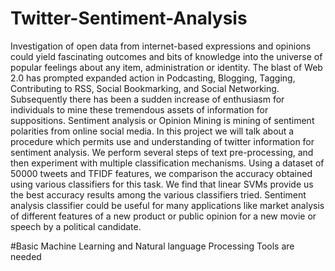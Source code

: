 # Twitter-Sentiment-Analysis
Investigation of open data from internet-based expressions and opinions could yield fascinating 
outcomes and bits of knowledge into the universe of popular feelings about any item, 
administration or identity. The blast of Web 2.0 has prompted expanded action in Podcasting,
Blogging, Tagging, Contributing to RSS, Social Bookmarking, and Social Networking.
Subsequently there has been a sudden increase of enthusiasm for individuals to mine 
these tremendous assets of information for suppositions. Sentiment analysis or 
Opinion Mining is mining of sentiment polarities from online social media. In this project we will talk about a procedure which permits use and understanding of twitter information for sentiment analysis. We perform several steps of text pre-processing, and then experiment with multiple classification mechanisms. Using a dataset of 50000 tweets and TFIDF features, we comparison the accuracy obtained using various classifiers for this task. 
We find that linear SVMs provide us the best accuracy results among the various classifiers tried.
Sentiment analysis classifier could be useful for many applications like market analysis 
of different features of a new product or public opinion for a new movie
or speech by a political candidate.

#Basic Machine Learning and Natural language Processing Tools are needed
